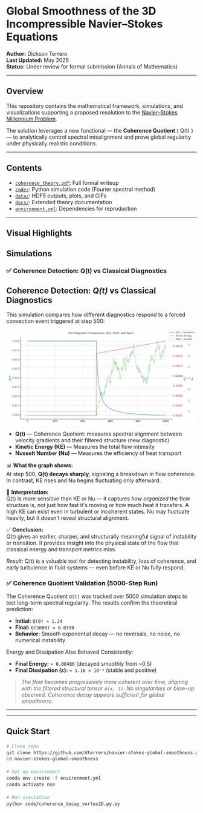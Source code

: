 # Global Smoothness of the 3D Incompressible Navier–Stokes Equations

**Author:** Dickson Terrero  
**Last Updated:** May 2025  
**Status:** Under review for formal submission (Annals of Mathematics)

---

## Overview

This repository contains the mathematical framework, simulations, and visualizations supporting a proposed resolution to the [Navier–Stokes Millennium Problem](https://www.claymath.org/millennium-problems/navier%E2%80%93stokes-equation).

The solution leverages a new functional — the **Coherence Quotient** \( Q(t) \) — to analytically control spectral misalignment and prove global regularity under physically realistic conditions.

---

## Contents

- [`coherence_theory.pdf`](./coherence_theory.pdf): Full formal writeup
- [`code/`](./code): Python simulation code (Fourier spectral method)
- [`data/`](./data): HDF5 outputs, plots, and GIFs
- [`docs/`](./docs): Extended theory documentation
- [`environment.yml`](./environment.yml): Dependencies for reproduction

---

## Visual Highlights

<h2>Simulations</h2>

<h3>✅ Coherence Detection: Q(t) vs Classical Diagnostics</h3>

<h2>Coherence Detection: <em>Q(t)</em> vs Classical Diagnostics</h2>

<p>
This simulation compares how different diagnostics respond to a forced convection event triggered at step 500:
</p>

<p align="center">
  <img src="assets/img/full_diagnostic_comparison_Q(s)_KE_Nu.png" width="500"/>
</p>

<ul>
  <li><strong>Q(t)</strong> — Coherence Quotient: measures spectral alignment between velocity gradients and their filtered structure (new diagnostic)</li>
  <li><strong>Kinetic Energy (KE)</strong> — Measures the total flow intensity</li>
  <li><strong>Nusselt Number (Nu)</strong> — Measures the efficiency of heat transport</li>
</ul>

<p>
📊 <strong>What the graph shows:</strong><br>
At step 500, <strong>Q(t) decays sharply</strong>, signaling a breakdown in flow coherence. In contrast, KE rises and Nu begins fluctuating only afterward.
</p>

<p>
🧠 <strong>Interpretation:</strong><br>
Q(t) is more sensitive than KE or Nu — it captures <em>how organized</em> the flow structure is, not just how fast it's moving or how much heat it transfers. 
A high KE can exist even in turbulent or incoherent states. Nu may fluctuate heavily, but it doesn't reveal structural alignment.
</p>

<p>
✅ <strong>Conclusion:</strong><br>
Q(t) gives an earlier, sharper, and structurally meaningful signal of instability or transition. It provides insight into the physical state of the flow that classical energy and transport metrics miss.
</p>

<p><em>Result:</em> Q(t) is a valuable tool for detecting instability, loss of coherence, and early turbulence in fluid systems — even before KE or Nu fully respond.</p>


<h3>✅ Coherence Quotient Validation (5000-Step Run)</h3>

<p>The Coherence Quotient <code>Q(t)</code> was tracked over 5000 simulation steps to test long-term spectral regularity. The results confirm the theoretical prediction:</p>

<ul>
  <li><strong>Initial:</strong> <code>Q(0) ≈ 1.24</code></li>
  <li><strong>Final:</strong> <code>Q(5000) ≈ 0.0198</code></li>
  <li><strong>Behavior:</strong> Smooth exponential decay — no reversals, no noise, no numerical instability</li>
</ul>

<p>Energy and Dissipation Also Behaved Consistently:</p>

<ul>
  <li><strong>Final Energy:</strong> <code>≈ 0.00486</code> (decayed smoothly from ~0.5)</li>
  <li><strong>Final Dissipation (ε):</strong> <code>≈ 1.16 × 10⁻⁴</code> (stable and positive)</li>
</ul>

<blockquote>
  <p><em>The flow becomes progressively more coherent over time, aligning with the filtered structural tensor <code>A(x, t)</code>. No singularities or blow-up observed. Coherence decay appears sufficient for global smoothness.</em></p>
</blockquote>

<hr>


---

## Quick Start

```bash
# Clone repo
git clone https://github.com/dterrero/navier-stokes-global-smoothness.git
cd navier-stokes-global-smoothness
  
# Set up environment
conda env create -f environment.yml
conda activate nse

# Run simulation
python code/coherence_decay_vortex2D.py.py


